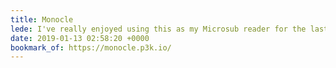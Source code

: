 ```yaml
---
title: Monocle
lede: I've really enjoyed using this as my Microsub reader for the last few weeks. Combined with <a href="http://xray.p3k.io" rel="external">X-Ray</a>, it's been pretty trivial to debug my feeds!
date: 2019-01-13 02:58:20 +0000
bookmark_of: https://monocle.p3k.io/
---
```

